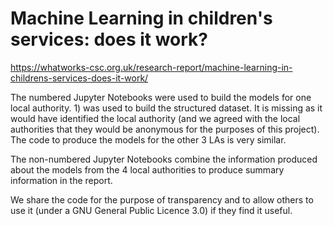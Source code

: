 # Machine Learning in children's services: does it work?


https://whatworks-csc.org.uk/research-report/machine-learning-in-childrens-services-does-it-work/

The numbered Jupyter Notebooks were used to build the models for one local authority. 1) was used to build the structured dataset. It is missing as it would have identified the local authority (and we agreed with the local authorities that they would be anonymous for the purposes of this project). The code to produce the models for the other 3 LAs is very similar.

The non-numbered Jupyter Notebooks combine the information produced about the models from the 4 local authorities to produce summary information in the report.

We share the code for the purpose of transparency and to allow others to use it (under a GNU General Public Licence 3.0) if they find it useful.
